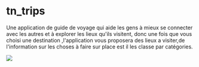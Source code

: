 # tn_trips

Une application de guide de voyage qui aide les gens à mieux se connecter avec les autres et à explorer les lieux qu'ils visitent, donc une fois que vous  choisi une destination ,l'application vous proposera des lieux a visiter,de l'information sur les choses à faire sur place est il les classe par catégories.

<img src="G:\Mon Drive\enis\dossier_profetionnele\Stage_Technicien\captire\1.JPG">
